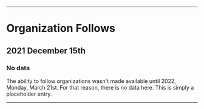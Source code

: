 
***

# Organization Follows

## 2021 December 15th

### No data

The ability to follow organizations wasn't made available until 2022, Monday, March 21st. For that reason, there is no data here. This is simply a placeholder entry.

***
